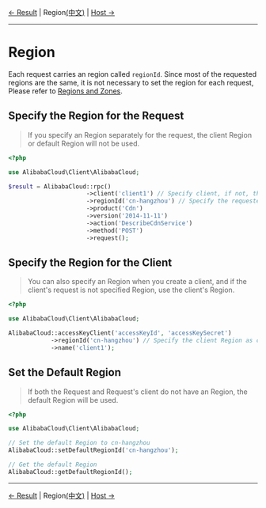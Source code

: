 [← Result](4-Result.md) | Region[(中文)](../zh/5-Region.md) | [Host →](6-Host.md)
***

# Region
Each request carries an region called `regionId`. Since most of the requested regions are the same, it is not necessary to set the region for each request, Please refer to [Regions and Zones][regions].

## Specify the Region for the Request
> If you specify an Region separately for the request, the client Region or default Region will not be used.
```php
<?php

use AlibabaCloud\Client\AlibabaCloud;

$result = AlibabaCloud::rpc()
                      ->client('client1') // Specify client, if not, the default client is used by default
                      ->regionId('cn-hangzhou') // Specify the requested Region as cn-hangzhou
                      ->product('Cdn')
                      ->version('2014-11-11')
                      ->action('DescribeCdnService')
                      ->method('POST')
                      ->request();
```

## Specify the Region for the Client
> You can also specify an Region when you create a client, and if the client's request is not specified Region, use the client's Region.
```php
<?php

use AlibabaCloud\Client\AlibabaCloud;

AlibabaCloud::accessKeyClient('accessKeyId', 'accessKeySecret')
            ->regionId('cn-hangzhou') // Specify the client Region as cn-hangzhou
            ->name('client1');
```

## Set the Default Region
> If both the Request and Request's client do not have an Region, the default Region will be used.
```php
<?php

use AlibabaCloud\Client\AlibabaCloud;

// Set the default Region to cn-hangzhou
AlibabaCloud::setDefaultRegionId('cn-hangzhou');

// Get the default Region
AlibabaCloud::getDefaultRegionId();
```

***
[← Result](4-Result.md) | Region[(中文)](../zh/5-Region.md) | [Host →](6-Host.md)

[regions]: https://www.alibabacloud.com/help/doc-detail/40654.html
